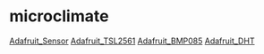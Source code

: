 # microclimate


[Adafruit_Sensor](https://github.com/adafruit/Adafruit_Sensor)
[Adafruit_TSL2561](https://github.com/adafruit/Adafruit_TSL2561)
[Adafruit_BMP085](https://github.com/adafruit/Adafruit_BMP085_Unified)
[Adafruit_DHT](https://github.com/adafruit/Adafruit_DHT_Unified)
